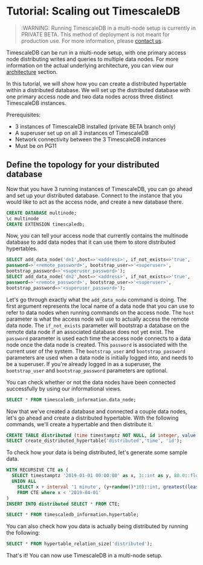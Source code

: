 # Tutorial: Scaling out TimescaleDB

>:WARNING: Running TimescaleDB in a multi-node setup is currently in PRIVATE BETA.
This method of deployment is not meant for production use. For more information,
please
[contact us][contact].

TimescaleDB can be run in a multi-node setup, with one primary access node distributing
writes and queries to multiple data nodes. For more information on the actual
underlying architecture, you can view our [architecture][architecture] section.

In this tutorial, we will show how you can create a distributed hypertable within
a distributed database. We will set up the distributed database with one primary access node
and two data nodes across three distinct TimescaleDB instances.

Prerequisites:
- 3 instances of TimescaleDB installed (private BETA branch only)
- A superuser set up on all 3 instances of TimescaleDB
- Network connectivity between the 3 TimescaleDB instances
- Must be on PG11

## Define the topology for your distributed database

Now that you have 3 running instances of TimescaleDB, you can go ahead and set up your
distributed database. Connect to the instance that you would like to act as the access node,
and create a new database there.

```sql
CREATE DATABASE multinode;
\c multinode
CREATE EXTENSION timescaledb;
```

Now, you can tell your access node that currently contains the multinode database to add
data nodes that it can use them to store distributed hypertables.

```sql
SELECT add_data_node('dn1',host=>'<address>', if_not_exists=>'true',
password=>'<remote_password>', bootstrap_user=>'<superuser>',
bootstrap_password=>'<superuser_password>');
SELECT add_data_node('dn2',host=>'<address>', if_not_exists=>'true',
password=>'<remote_password>', bootstrap_user=>'<superuser>',
bootstrap_password=>'<superuser_password>');
```

Let's go through exactly what the `add_data_node` command is doing. The first
argument represents the local name of a data node that you can use to refer to
data nodes when running commands on the access node. The `host` parameter is
what the access node will use to actually access the remote data node. The
`if_not_exists` parameter will bootstrap a database on the remote data node if
an associated database does not yet exist. The `password` parameter is used each
time the access node connects to a data node once the data node is created. This
`password` is associated with the current user of the system. The
`bootstrap_user` and `bootstrap_password` parameters are used when a data node is
initially logged into, and needs to be a superuser. If you're already logged in as a
superuser, the `bootstrap_user` and `bootstrap_password` parameters are optional.

You can check whether or not the data nodes have been connected successfully by
using our informational views.

```sql
SELECT * FROM timescaledb_information.data_node;
```

Now that we've created a database and connected a couple data nodes, let's go ahead
and create a distributed hypertable. With the following commands, we'll create
a hypertable and then distribute it.

```sql
CREATE TABLE distributed (time timestamptz NOT NULL, id integer, value numeric);
SELECT create_distributed_hypertable('distributed','time', 'id');
```

To check how your data is being distributed, let's generate some sample data.

```sql
WITH RECURSIVE CTE as (
  SELECT timestamptz '2019-01-01 00:00:00' as x, 3::int as y, 80.0::float as z
  UNION ALL
    SELECT x + interval '1 minute', (y+random()*10)::int, greatest(least((z+((random()-0.5)*1))::float,100::float), 0::float)
    FROM CTE where x < '2019-04-01'
)
INSERT INTO distributed SELECT * FROM CTE;

SELECT * FROM timescaledb_information.hypertable;
```

You can also check how you data is actually being distributed by running the following:

```sql
SELECT * FROM hypertable_relation_size('distributed');
```

That's it! You can now use TimescaleDB in a multi-node setup.


[architecture]: /introduction/architecture#timescaledb-clustering
[contact]: https://www.timescale.com/contact

